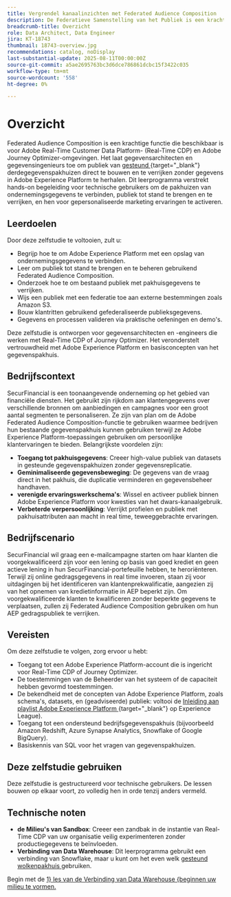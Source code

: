 ```yaml
---
title: Vergrendel kanaalinzichten met Federated Audience Composition
description: De Federatieve Samenstelling van het Publiek is een krachtige eigenschap die gegevensarchitecten en gegevensingenieurs toelaat om publiek van derdegegevenspakhuizen direct te bouwen en te verrijken.
breadcrumb-title: Overzicht
role: Data Architect, Data Engineer
jira: KT-18743
thumbnail: 18743-overview.jpg
recommendations: catalog, noDisplay
last-substantial-update: 2025-08-11T00:00:00Z
source-git-commit: a5ae2695763bc3d6dce786861dcbc15f3422c035
workflow-type: tm+mt
source-wordcount: '558'
ht-degree: 0%

---
```



# Overzicht

Federated Audience Composition is een krachtige functie die beschikbaar is voor Adobe Real-Time Customer Data Platform- (Real-Time CDP) en Adobe Journey Optimizer-omgevingen. Het laat gegevensarchitecten en gegevensingenieurs toe om publiek van [ gesteund ](https://experienceleague.adobe.com/en/docs/federated-audience-composition/using/start/access-prerequisites){target="_blank"} derdegegevenspakhuizen direct te bouwen en te verrijken zonder gegevens in Adobe Experience Platform te herhalen. Dit leerprogramma verstrekt hands-on begeleiding voor technische gebruikers om de pakhuizen van ondernemingsgegevens te verbinden, publiek tot stand te brengen en te verrijken, en hen voor gepersonaliseerde marketing ervaringen te activeren.

## Leerdoelen

Door deze zelfstudie te voltooien, zult u:

- Begrijp hoe te om Adobe Experience Platform met een opslag van ondernemingsgegevens te verbinden.
- Leer om publiek tot stand te brengen en te beheren gebruikend Federated Audience Composition.
- Onderzoek hoe te om bestaand publiek met pakhuisgegevens te verrijken.
- Wijs een publiek met een federatie toe aan externe bestemmingen zoals Amazon S3.
- Bouw klantritten gebruikend gefederaliseerde publieksgegevens.
- Gegevens en processen valideren via praktische oefeningen en demo&#39;s.

Deze zelfstudie is ontworpen voor gegevensarchitecten en -engineers die werken met Real-Time CDP of Journey Optimizer. Het veronderstelt vertrouwdheid met Adobe Experience Platform en basisconcepten van het gegevenspakhuis.

## Bedrijfscontext

SecurFinancial is een toonaangevende onderneming op het gebied van financiële diensten. Het gebruikt zijn rijkdom aan klantengegevens over verschillende bronnen om aanbiedingen en campagnes voor een groot aantal segmenten te personaliseren. Ze zijn van plan om de Adobe Federated Audience Composition-functie te gebruiken waarmee bedrijven hun bestaande gegevenspakhuis kunnen gebruiken terwijl ze Adobe Experience Platform-toepassingen gebruiken om persoonlijke klantervaringen te bieden. Belangrijkste voordelen zijn:

- **Toegang tot pakhuisgegevens**: Creeer high-value publiek van datasets in gesteunde gegevenspakhuizen zonder gegevensreplicatie.
- **Geminimaliseerde gegevensbeweging**: De gegevens van de vraag direct in het pakhuis, die duplicatie verminderen en gegevensbeheer handhaven.
- **verenigde ervaringswerkschema&#39;s**: Wissel en activeer publiek binnen Adobe Experience Platform voor kwesties van het dwars-kanaalgebruik.
- **Verbeterde verpersoonlijking**: Verrijkt profielen en publiek met pakhuisattributen aan macht in real time, teweeggebrachte ervaringen.

## Bedrijfscenario

SecurFinancial wil graag een e-mailcampagne starten om haar klanten die voorgekwalificeerd zijn voor een lening op basis van goed krediet en geen actieve lening in hun SecurFinancial-portefeuille hebben, te heroriënteren. Terwijl zij online gedragsgegevens in real time invoeren, staan zij voor uitdagingen bij het identificeren van klantenprekwalificatie, aangezien zij van het opnemen van kredietinformatie in AEP beperkt zijn. Om voorgekwalificeerde klanten te kwalificeren zonder beperkte gegevens te verplaatsen, zullen zij Federated Audience Composition gebruiken om hun AEP gedragspubliek te verrijken.



## Vereisten

Om deze zelfstudie te volgen, zorg ervoor u hebt:

- Toegang tot een Adobe Experience Platform-account die is ingericht voor Real-Time CDP of Journey Optimizer.
- De toestemmingen van de Beheerder van het systeem of de capaciteit hebben gevormd toestemmingen.
- De bekendheid met de concepten van Adobe Experience Platform, zoals schema&#39;s, datasets, en (geadviseerde) publiek: voltooi de [ Inleiding aan playlist Adobe Experience Platform ](https://experienceleague.adobe.com/en/playlists/experience-platform-introduction?lang=en){target="_blank"} op Experience League).
- Toegang tot een ondersteund bedrijfsgegevenspakhuis (bijvoorbeeld Amazon Redshift, Azure Synapse Analytics, Snowflake of Google BigQuery).
- Basiskennis van SQL voor het vragen van gegevenspakhuizen.

## Deze zelfstudie gebruiken

Deze zelfstudie is gestructureerd voor technische gebruikers. De lessen bouwen op elkaar voort, zo volledig hen in orde tenzij anders vermeld.

## Technische noten

- **de Milieu&#39;s van Sandbox**: Creeer een zandbak in de instantie van Real-Time CDP van uw organisatie veilig experimenteren zonder productiegegevens te beïnvloeden.
- **Verbinding van Data Warehouse**: Dit leerprogramma gebruikt een verbinding van Snowflake, maar u kunt om het even welk [ gesteund wolkenpakhuis ](https://experienceleague.adobe.com/en/docs/federated-audience-composition/using/start/access-prerequisites) gebruiken.

Begin met de [ 1&rbrace; les van de Verbinding van Data Warehouse &lbrace;beginnen uw milieu te vormen.](data-warehouse-connection.md)
